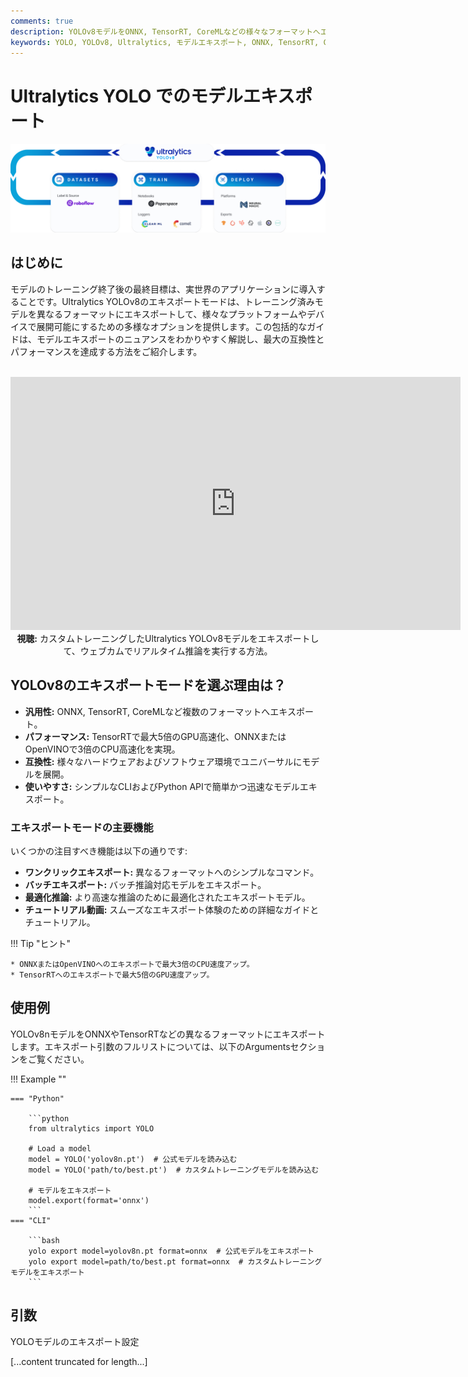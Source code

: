 ```yaml
---
comments: true
description: YOLOv8モデルをONNX, TensorRT, CoreMLなどの様々なフォーマットへエキスポートする手順についてのガイドです。今すぐ展開を探求してください！
keywords: YOLO, YOLOv8, Ultralytics, モデルエキスポート, ONNX, TensorRT, CoreML, TensorFlow SavedModel, OpenVINO, PyTorch, モデルをエキスポート
---
```


# Ultralytics YOLO でのモデルエキスポート

<img width="1024" src="https://github.com/ultralytics/assets/raw/main/yolov8/banner-integrations.png" alt="Ultralytics YOLO エコシステムと統合">

## はじめに

モデルのトレーニング終了後の最終目標は、実世界のアプリケーションに導入することです。Ultralytics YOLOv8のエキスポートモードは、トレーニング済みモデルを異なるフォーマットにエキスポートして、様々なプラットフォームやデバイスで展開可能にするための多様なオプションを提供します。この包括的なガイドは、モデルエキスポートのニュアンスをわかりやすく解説し、最大の互換性とパフォーマンスを達成する方法をご紹介します。

<p align="center">
  <br>
  <iframe width="720" height="405" src="https://www.youtube.com/embed/WbomGeoOT_k?si=aGmuyooWftA0ue9X"
    title="YouTube video player" frameborder="0"
    allow="accelerometer; autoplay; clipboard-write; encrypted-media; gyroscope; picture-in-picture; web-share"
    allowfullscreen>
  </iframe>
  <br>
  <strong>視聴:</strong> カスタムトレーニングしたUltralytics YOLOv8モデルをエキスポートして、ウェブカムでリアルタイム推論を実行する方法。
</p>

## YOLOv8のエキスポートモードを選ぶ理由は？

- **汎用性:** ONNX, TensorRT, CoreMLなど複数のフォーマットへエキスポート。
- **パフォーマンス:** TensorRTで最大5倍のGPU高速化、ONNXまたはOpenVINOで3倍のCPU高速化を実現。
- **互換性:** 様々なハードウェアおよびソフトウェア環境でユニバーサルにモデルを展開。
- **使いやすさ:** シンプルなCLIおよびPython APIで簡単かつ迅速なモデルエキスポート。

### エキスポートモードの主要機能

いくつかの注目すべき機能は以下の通りです:

- **ワンクリックエキスポート:** 異なるフォーマットへのシンプルなコマンド。
- **バッチエキスポート:** バッチ推論対応モデルをエキスポート。
- **最適化推論:** より高速な推論のために最適化されたエキスポートモデル。
- **チュートリアル動画:** スムーズなエキスポート体験のための詳細なガイドとチュートリアル。

!!! Tip "ヒント"

    * ONNXまたはOpenVINOへのエキスポートで最大3倍のCPU速度アップ。
    * TensorRTへのエキスポートで最大5倍のGPU速度アップ。

## 使用例

YOLOv8nモデルをONNXやTensorRTなどの異なるフォーマットにエキスポートします。エキスポート引数のフルリストについては、以下のArgumentsセクションをご覧ください。

!!! Example ""

    === "Python"

        ```python
        from ultralytics import YOLO

        # Load a model
        model = YOLO('yolov8n.pt')  # 公式モデルを読み込む
        model = YOLO('path/to/best.pt')  # カスタムトレーニングモデルを読み込む

        # モデルをエキスポート
        model.export(format='onnx')
        ```
    === "CLI"

        ```bash
        yolo export model=yolov8n.pt format=onnx  # 公式モデルをエキスポート
        yolo export model=path/to/best.pt format=onnx  # カスタムトレーニングモデルをエキスポート
        ```

## 引数

YOLOモデルのエキスポート設定

[...content truncated for length...]

